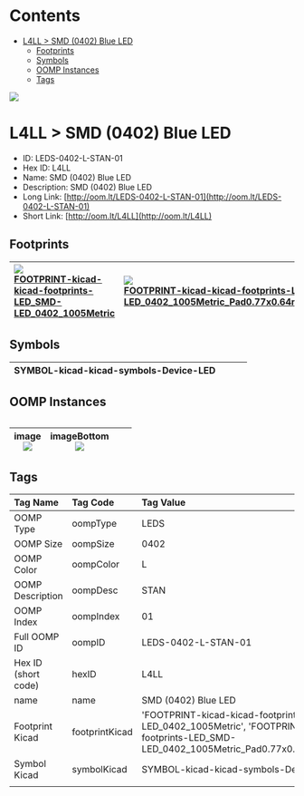 



Contents
========

* [L4LL > SMD (0402) Blue LED](#l4ll--smd-0402-blue-led)
	* [Footprints](#footprints)
	* [Symbols](#symbols)
	* [OOMP Instances](#oomp-instances)
	* [Tags](#tags)
  
![][im]
# L4LL > SMD (0402) Blue LED

- ID: LEDS-0402-L-STAN-01
- Hex ID: L4LL
- Name: SMD (0402) Blue LED
- Description: SMD (0402) Blue LED
- Long Link: [http://oom.lt/LEDS-0402-L-STAN-01](http://oom.lt/LEDS-0402-L-STAN-01)
- Short Link: [http://oom.lt/L4LL](http://oom.lt/L4LL)

## Footprints
  

|[![](https://raw.githubusercontent.com/oomlout/oomlout_OOMP_eda_V2/FOOTPRINT/kicad/kicad-footprints/LED_SMD/LED_0402_1005Metric/main/image_140.png)<br>FOOTPRINT-kicad-kicad-footprints-LED_SMD-LED_0402_1005Metric](https://github.com/oomlout/oomlout_OOMP_eda_V2/FOOTPRINT/kicad/kicad-footprints/LED_SMD/LED_0402_1005Metric/tree/main/)|[![](https://raw.githubusercontent.com/oomlout/oomlout_OOMP_eda_V2/FOOTPRINT/kicad/kicad-footprints/LED_SMD/LED_0402_1005Metric_Pad0.77x0.64mm_HandSolder/main/image_140.png)<br>FOOTPRINT-kicad-kicad-footprints-LED_SMD-LED_0402_1005Metric_Pad0.77x0.64mm_HandSolder](https://github.com/oomlout/oomlout_OOMP_eda_V2/FOOTPRINT/kicad/kicad-footprints/LED_SMD/LED_0402_1005Metric_Pad0.77x0.64mm_HandSolder/tree/main/)|||
| :--- | :--- | :--- | :--- |

## Symbols
  

|![]()<br>SYMBOL-kicad-kicad-symbols-Device-LED||||
| :--- | :--- | :--- | :--- |

## OOMP Instances
  

|||||
| :--- | :--- | :--- | :--- |
  

|image<br>[![](https://raw.githubusercontent.com/oomlout/oomlout_OOMP_parts_V2/LEDS/0402/L/STAN/01/main/image_140.jpg)](https://github.com/oomlout/oomlout_OOMP_parts_V2/LEDS/0402/L/STAN/01/tree/main/image.jpg)|imageBottom<br>[![](https://raw.githubusercontent.com/oomlout/oomlout_OOMP_parts_V2/LEDS/0402/L/STAN/01/main/image_BOTTOM_140.jpg)](https://github.com/oomlout/oomlout_OOMP_parts_V2/LEDS/0402/L/STAN/01/tree/main/image_BOTTOM.jpg)|||
| :---: | :---: | :---: | :---: |

## Tags
  

|Tag Name|Tag Code|Tag Value|
| :--- | :--- | :--- |
|OOMP Type|oompType|LEDS|
|OOMP Size|oompSize|0402|
|OOMP Color|oompColor|L|
|OOMP Description|oompDesc|STAN|
|OOMP Index|oompIndex|01|
|Full OOMP ID|oompID|LEDS-0402-L-STAN-01|
|Hex ID (short code)|hexID|L4LL|
|name|name|SMD (0402) Blue LED|
|Footprint Kicad|footprintKicad|'FOOTPRINT-kicad-kicad-footprints-LED_SMD-LED_0402_1005Metric', 'FOOTPRINT-kicad-kicad-footprints-LED_SMD-LED_0402_1005Metric_Pad0.77x0.64mm_HandSolder'|
|Symbol Kicad|symbolKicad|SYMBOL-kicad-kicad-symbols-Device-LED|
||||



[im]: image_450.jpg
